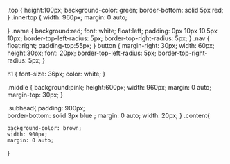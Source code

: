 .top {
    height:100px;
    background-color: green;
    border-bottom: solid 5px red;
}
.innertop {
    width: 960px;
    margin: 0 auto;

}
.name {
    background:red;
    font: white;
    float:left;
    padding: 0px 10px 10.5px 10px;
    border-top-left-radius: 5px;
    border-top-right-radius: 5px;
}
.nav {
    float:right;
    padding-top:55px;
}
button {
    margin-right: 30px;
    width: 60px;
    height:30px;
    font: 20px;
    border-top-left-radius: 5px;
    border-top-right-radius: 5px;
}

h1 {
    font-size: 36px;
    color: white;
}

.middle {
    background:pink;
    height:600px;
    width: 960px;
    margin: 0 auto;
    margin-top: 30px;
}

.subhead{
    padding: 900px;   
    border-bottom: solid 3px blue ;
    margin: 0 auto;
    width: 20px;
}
.content{
    
    background-color: brown;
    width: 900px;
    margin: 0 auto;
    

}